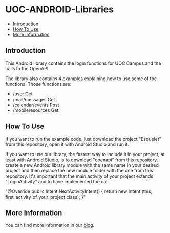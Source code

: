 UOC-ANDROID-Libraries
=====================

* [Introduction](#introduction)
* [How To Use](#how-to-use)
* [More Information](#more-information)

## Introduction

This Android library contains the login functions for UOC Campus and the calls to the OpenAPI.

The library also contains 4 examples explaining how to use some of the functions. Those functions are: 

* /user Get
* /mail/messages Get
* /calendar/events Post
* /mobileresources Get


## How To Use

If you want to run the example code, just download the project "Esquelet" from this repository, open it 
with Android Studio and run it.

If you want to use our library, the fastest way to include it in your project, at least with Android Studio, 
is to download "openapi" from this repository, create a new Android library module with the same name
in your desired project and then replace the new module folder with the one from this repository. It's important
that the main activity of your project extends "LoginActivity" and to have implemented the call:

"@Override
    public Intent NextActivityIntent() {
        return new Intent (this, first_activity_of_your_project.class);
    }"

## More Information

You can find more information in our [blog][OpenApi].

[OpenApi]: http://open-api.uoc.edu/documentacio/uoc-public-api/
